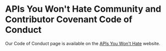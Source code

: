 # APIs You Won't Hate Community and Contributor Covenant Code of Conduct

Our Code of Conduct page is available on the [APIs You Won't Hate](https://apisyouwonthate.com/conduct) website.
